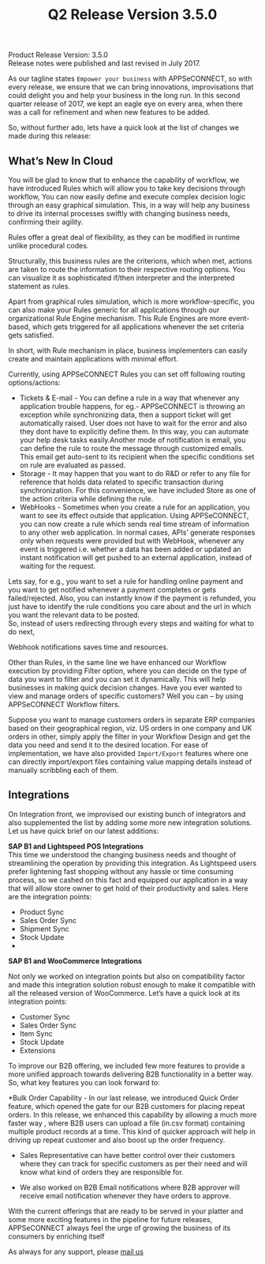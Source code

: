 ﻿---
title: "Q2 Release Version 3.5.0"
toc: true
tag: developers
category: "release-notes"
menus: 
    2017Release:
        title: "Q2 V 3.5.0"
        weight: 3
        icon: fa fa-wpexplorer
        identifier: 2017Q2Release
---
Product Release Version: 3.5.0   
Release notes were published and last revised in July 2017. 
 
As our tagline states `Empower your business` with APPSeCONNECT, so with every 
release, we ensure that we can bring innovations, improvisations that could delight 
you and help your business in the long run. In this second quarter release of 2017, we kept an eagle eye on every area, when there was a call for refinement and when new features to be added.

So, without further ado, lets have a quick look at the list of changes we made 
during this release:

## What’s New In Cloud  

You will be glad to know that to enhance the capability of workflow, we have 
introduced Rules which will allow you to take key decisions through workflow, 
You can now easily define and execute complex decision logic through an easy 
graphical simulation. This, in a way will help any business to drive its 
internal processes swiftly with changing business needs, confirming their agility.   

Rules offer a great deal of flexibility, as they can be modified in runtime unlike 
procedural codes.  

Structurally, this business rules are the criterions, which when met, actions are taken to route the information to their respective routing options. You can visualize it as sophisticated if/then interpreter and the interpreted statement as rules.   

Apart from graphical rules simulation, which is more workflow-specific, you can also 
make your Rules generic for all applications through our organizational Rule Engine 
mechanism. This Rule Engines are more event-based, which gets triggered for all 
applications whenever the set criteria gets satisfied.  

In short, with Rule mechanism in place, business implementers can easily create and 
maintain applications with minimal effort.  

Currently, using APPSeCONNECT Rules you can set off following routing options/actions:

* Tickets & E-mail - You can define a rule in a way that whenever any application trouble happens, for eg.- APPSeCONNECT is throwing an exception while synchronizing data, then a support ticket will get automatically raised. User does not have to wait for the error and also they dont have to explicitly define them. In this way, you can automate your help desk tasks easily.Another mode of notification is email, you can define the rule to route the message through customized emails. This email get auto-sent to its recipient when the specific conditions set on rule are evaluated as passed.
* Storage - It may happen that you want to do R&D or refer to any file for reference that holds data related to specific transaction during synchronization. For this convenience, we have included Store as one of the action criteria while defining the rule.
* WebHooks - Sometimes when you create a rule for an application, you want to see its effect outside that application. Using APPSeCONNECT, you can now create a rule which sends real time stream of information to any other web application. In normal cases, APIs’ generate responses only when requests were provided but with WebHook, whenever any event is triggered i.e. whether a data has been added or updated an instant notification will get pushed to an external application, instead of waiting for the request.

Lets say, for e.g.,  you want to set a rule for handling online payment and you want
 to get notified whenever a payment completes or gets failed/rejected. Also, you can 
instantly know if the payment is refunded, you just have to identify the rule 
conditions you care about and the url in which you want the relevant data to be posted.  
 So, instead of users redirecting through every steps and waiting for what to do next, 

Webhook notifications saves time and resources.

Other than Rules, in the same line we have enhanced our Workflow execution by providing Filter option, where you can decide on the type of data you want to filter and you can set it dynamically. This will help businesses in making quick decision changes. Have you ever wanted to view and manage orders of specific customers?
Well you can – by using APPSeCONNECT Workflow filters.   

Suppose you want to manage customers orders in separate ERP companies based on their 
geographical region, viz. US orders in one company and UK orders in other, simply apply
 the filter in your Workflow Design and get the data you need and send it to the desired location.
For ease of implementation, we have also provided `Import/Export` features where 
one can directly import/export files containing value mapping details instead of 
manually scribbling each of them.  

## Integrations

On Integration front, we improvised our existing bunch of integrators and also supplemented the list by adding some more new integration solutions.
Let us have quick brief on our latest additions:

**SAP B1 and Lightspeed POS Integrations**  
This time we understood the changing business needs and thought of streamlining 
the operation by providing this integration. As Lightspeed users prefer lightening 
fast shopping without any hassle or time consuming process, so we cashed on this fact 
and equipped our application in a way that will allow store owner to get hold of 
their productivity and sales. Here are the integration points:  


- Product Sync
- Sales Order Sync
- Shipment Sync
- Stock Update
- 
**SAP B1 and WooCommerce Integrations**   

Not only we worked on integration points but also on compatibility factor and made 
this integration solution robust enough to make it compatible with all the released version of WooCommerce. Let’s have a quick look at its integration points:

- Customer Sync
- Sales Order Sync
- Item Sync
- Stock Update
- Extensions

To improve our B2B offering, we included few more features to provide a more 
unified approach towards delivering B2B functionality in a better way. So, what key 
features you can look forward to:

*Bulk Order Capability - In our last release, we introduced Quick Order feature, which opened the gate for our
 B2B customers for placing repeat orders. In this release, we enhanced this capability 
by allowing a much more faster way , where B2B users can upload a file (in.csv format) 
containing multiple product records at a time. This kind of quicker approach will help 
in driving up repeat customer and also boost up the order frequency. 

* Sales Representative can have better control over their customers where they can track 
for specific customers as per their need and will know what kind of orders they are 
responsible for.

* We also worked on B2B Email notifications where B2B approver will receive email 
notification whenever they have orders to approve.  

With the current offerings that are ready to be served in your platter and some more exciting features in the pipeline for future releases, APPSeCONNECT always feel the urge of growing the business of its consumers by enriching itself  

 As always for any support, please [mail us](support@appseconnect.com) 

